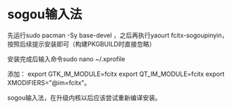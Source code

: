 # sogou输入法

先运行sudo pacman -Sy base-devel ，之后再执行yaourt fcitx-sogoupinyin，按照后续提示安装即可（构建PKGBUILD时直接忽略）

安装完成后输入命令sudo nano ~/.xprofile

添加： 
  export GTK_IM_MODULE=fcitx
  export QT_IM_MODULE=fcitx
  export XMODIFIERS="@im=fcitx"。

sogou输入法，在升级内核以后应该尝试重新编译安装。


